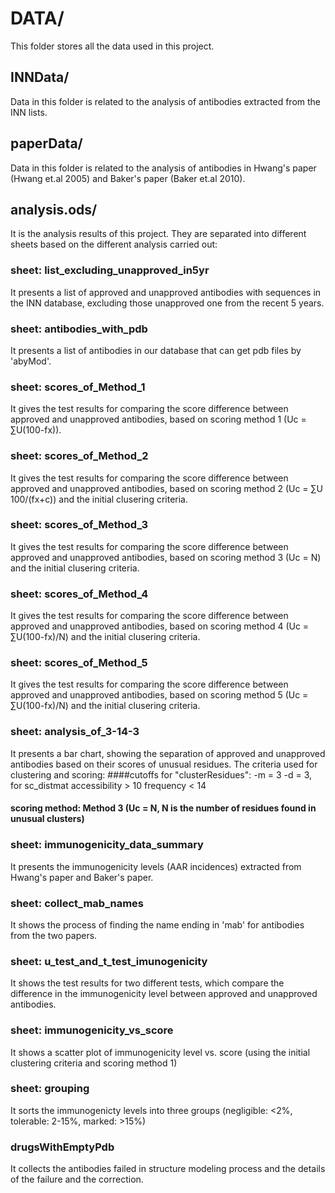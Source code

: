 DATA/
====
This folder stores all the data used in this project.

INNData/
-------
Data in this folder is related to the analysis of antibodies extracted from the INN lists.

paperData/
---------
Data in this folder is related to the analysis of antibodies in Hwang's paper (Hwang et.al 2005) and Baker's paper (Baker et.al 2010).

analysis.ods/
-------------
It is the analysis results of this project.
They are separated into different sheets based on the different analysis carried out:
### sheet: list_excluding_unapproved_in5yr
It presents a list of approved and unapproved antibodies with sequences in the INN database, excluding those unapproved one from the recent 5 years.

### sheet: antibodies_with_pdb
It presents a list of antibodies in our database that can get pdb files by 'abyMod'.

### sheet: scores_of_Method_1
It gives the test results for comparing the score difference between approved and unapproved antibodies, based on scoring method 1 (Uc = ∑U(100-fx)).

### sheet: scores_of_Method_2
It gives the test results for comparing the score difference between approved and unapproved antibodies, based on scoring method 2 (Uc = ∑U 100/(fx+c)) and the initial clusering criteria.

### sheet: scores_of_Method_3
It gives the test results for comparing the score difference between approved and unapproved antibodies, based on scoring method 3 (Uc = N) and the initial clusering criteria.

### sheet: scores_of_Method_4
It gives the test results for comparing the score difference between approved and unapproved antibodies, based on scoring method 4 (Uc = ∑U(100-fx)/N) and the initial clusering criteria.

### sheet: scores_of_Method_5
It gives the test results for comparing the score difference between approved and unapproved antibodies, based on scoring method 5 (Uc = ∑U(100-fx)/N) and the initial clusering criteria.

### sheet: analysis_of_3-14-3
It presents a bar chart, showing the separation of approved and unapproved antibodies based on their scores of unusual residues.
The criteria used for clustering and scoring:
####cutoffs for "clusterResidues":
-m = 3
-d = 3, for sc_distmat
accessibility > 10
frequency < 14
#### scoring method: Method 3 (Uc = N, N is the number of residues found in unusual clusters)

### sheet: immunogenicity_data_summary
It presents the immunogenicity levels (AAR incidences) extracted from Hwang's paper and Baker's paper.

### sheet: collect_mab_names
It shows the process of finding the name ending in 'mab' for antibodies from the two papers.

### sheet: u_test_and_t_test_imunogenicity
It shows the test results for two different tests, which compare the difference in the immunogenicity level between approved and unapproved antibodies.

### sheet: immunogenicity_vs_score
It shows a scatter plot of immunogenicity level vs. score (using the initial clustering criteria and scoring method 1)

### sheet: grouping
It sorts the immunogenicty levels into three groups (negligible: <2%, tolerable: 2-15%, marked: >15%)

### drugsWithEmptyPdb
It collects the antibodies failed in structure modeling process and the details of the failure and the correction.